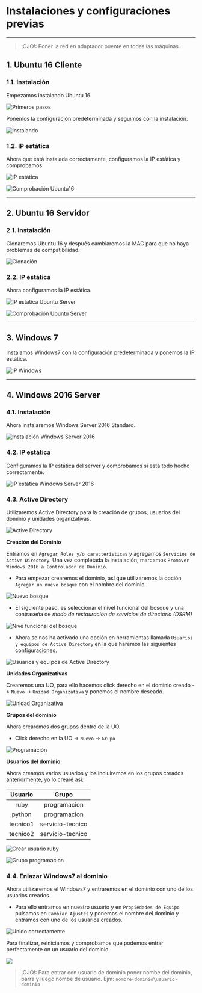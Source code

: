 
# Instalaciones y configuraciones previas

---

> ¡OJO!: Poner la red en adaptador puente en todas las máquinas.

## 1. Ubuntu 16 Cliente

### 1.1. Instalación

Empezamos instalando Ubuntu 16.

![Primeros pasos](./images/inicio.png)

Ponemos la configuración predeterminada y seguimos con la instalación.

![Instalando](./images/instalacion.png)

### 1.2. IP estática

Ahora que está instalada correctamente, configuramos la IP estática y comprobamos.

![IP estática](./images/ip-ubuntu-cliente.png)

![Comprobación Ubuntu16](./images/comp-u16.png)

---

## 2. Ubuntu 16 Servidor

### 2.1. Instalación

Clonaremos Ubuntu 16 y después cambiaremos la MAC para que no haya problemas de compatibilidad.

![Clonación](./images/clonacion.png)

### 2.2. IP estática

Ahora configuramos la IP estática.

![IP estatica Ubuntu Server](./images/ip-ubuntu-server.png)

![Comprobación Ubuntu Server](./images/comp-u16-server.png)

---

## 3. Windows 7

Instalamos Windows7 con la configuración predeterminada y ponemos la IP estática.

![IP Windows](./images/ip-windows7.png)

---

## 4. Windows 2016 Server

### 4.1. Instalación

Ahora instalaremos Windows Server 2016 Standard.

![Instalación Windows Server 2016](./images/inst-ws2016.png)

### 4.2. IP estática

Configuramos la IP estática del server y comprobamos si está todo hecho correctamente.

![IP estática Windows Server 2016](./images/ip-windows2016.png)

### 4.3. Active Directory

Utilizaremos Active Directory para la creación de grupos, usuarios del dominio y unidades organizativas.

![Active Directory](./images/active-directory.png)

**Creación del Dominio**

Entramos en `Agregar Roles y/o características` y agregamos `Servicios de Active Directory`.
Una vez completada la instalación, marcamos `Promover Windows 2016 a Controlador de Dominio`.

* Para empezar crearemos el dominio, así que utilizaremos la opción `Agregar un nuevo bosque` con el nombre del dominio.

![Nuevo bosque](./images/nuevo-bosque.png)

* El siguiente paso, es seleccionar el nivel funcional del bosque y una contraseña de *modo de restauración de servicios de directorio (DSRM)*

![Nive funcional del bosque](./images/nivel-funcional.png)

* Ahora se nos ha activado una opción en herramientas llamada `Usuarios y equipos de Active Directory` en la que haremos las siguientes configuraciones.

![Usuarios y equipos de Active Directory](./images/usuarios-equipos.png)

**Unidades Organizativas**

Crearemos una UO, para ello hacemos click derecho en el dominio creado -> `Nuevo` -> `Unidad Organizativa` y ponemos el nombre deseado.

![Unidad Organizativa](./images/uo.png)

**Grupos del dominio**

Ahora crearemos dos grupos dentro de la UO.
* Click derecho en la UO -> `Nuevo` -> `Grupo`

![Programación](./images/grupo1.png)

**Usuarios del dominio**

Ahora creamos varios usuarios y los incluiremos en los grupos creados anteriormente, yo lo crearé así:

Usuario  |     Grupo        |
:------: | :--------------: |
ruby     | programacion     |
python   | programacion     |
tecnico1 | servicio-tecnico |
tecnico2 | servicio-tecnico |

![Crear usuario ruby](./images/u1.png)

![Grupo programacion](./images/programacion-usuarios.png)

### 4.4. Enlazar Windows7 al dominio

Ahora utilizaremos el Windows7 y entraremos en el dominio con uno de los usuarios creados.

* Para ello entramos en nuestro usuario y en `Propiedades de Equipo` pulsamos en `Cambiar Ajustes` y ponemos el nombre del dominio y entramos con uno de los usuarios creados.

![Unido correctamente](./images/dominio-unido.png)

Para finalizar, reiniciamos y comprobamos que podemos entrar perfectamente on un usuario del dominio.

![](./images/usuario-dominio-w7.png)

> ¡OJO!: Para entrar con usuario de dominio poner nombe del dominio, barra y luego nombe de usuario. Ejm:
`nombre-dominio\usuario-dominio`
